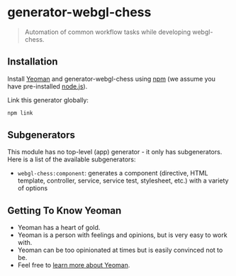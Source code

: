 # generator-webgl-chess

> Automation of common workflow tasks while developing webgl-chess.

## Installation

Install [Yeoman](http://yeoman.io) and generator-webgl-chess using [npm](https://www.npmjs.com/) (we assume you have pre-installed [node.js](https://nodejs.org/)).

Link this generator globally:
```bash
npm link
```

## Subgenerators

This module has no top-level (app) generator - it only has subgenerators.  Here is a list of the available subgenerators:

- `webgl-chess:component`: generates a component (directive, HTML template, controller, service, service test, stylesheet, etc.) with a variety of options

## Getting To Know Yeoman

 * Yeoman has a heart of gold.
 * Yeoman is a person with feelings and opinions, but is very easy to work with.
 * Yeoman can be too opinionated at times but is easily convinced not to be.
 * Feel free to [learn more about Yeoman](http://yeoman.io/).